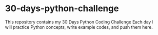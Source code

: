 # 30-days-python-challenge
This repository contains my 30 Days Python Coding Challenge   Each day I will practice Python concepts, write example codes, and push them here.
